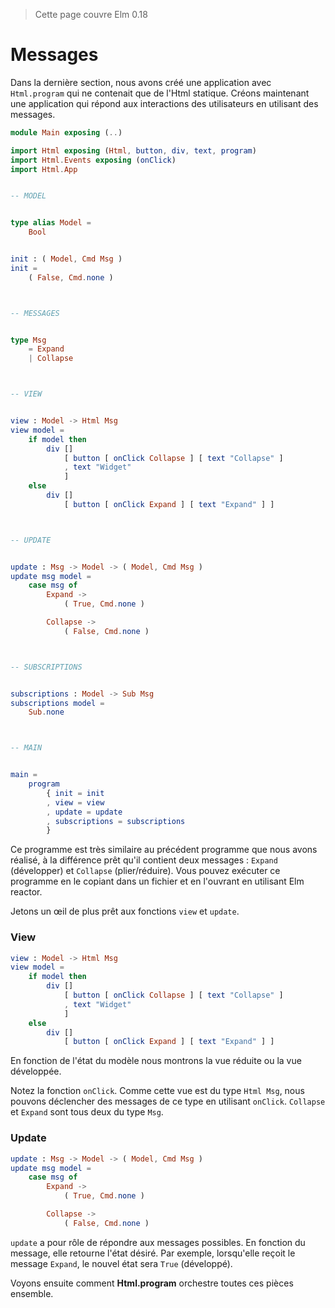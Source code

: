 > Cette page couvre Elm 0.18

# Messages

Dans la dernière section, nous avons créé une application avec `Html.program` qui ne contenait que de l'Html statique. Créons maintenant une application qui répond aux interactions des utilisateurs en utilisant des messages.

```elm
module Main exposing (..)

import Html exposing (Html, button, div, text, program)
import Html.Events exposing (onClick)
import Html.App


-- MODEL


type alias Model =
    Bool


init : ( Model, Cmd Msg )
init =
    ( False, Cmd.none )



-- MESSAGES


type Msg
    = Expand
    | Collapse



-- VIEW


view : Model -> Html Msg
view model =
    if model then
        div []
            [ button [ onClick Collapse ] [ text "Collapse" ]
            , text "Widget"
            ]
    else
        div []
            [ button [ onClick Expand ] [ text "Expand" ] ]



-- UPDATE


update : Msg -> Model -> ( Model, Cmd Msg )
update msg model =
    case msg of
        Expand ->
            ( True, Cmd.none )

        Collapse ->
            ( False, Cmd.none )



-- SUBSCRIPTIONS


subscriptions : Model -> Sub Msg
subscriptions model =
    Sub.none



-- MAIN


main =
    program
        { init = init
        , view = view
        , update = update
        , subscriptions = subscriptions
        }
```

Ce programme est très similaire au précédent programme que nous avons réalisé, à la différence prêt qu'il contient deux messages : `Expand` (développer) et `Collapse` (plier/réduire). Vous pouvez exécuter ce programme en le copiant dans un fichier et en l'ouvrant en utilisant Elm reactor.

Jetons un œil de plus prêt aux fonctions `view` et `update`.

### View

```elm
view : Model -> Html Msg
view model =
    if model then
        div []
            [ button [ onClick Collapse ] [ text "Collapse" ]
            , text "Widget"
            ]
    else
        div []
            [ button [ onClick Expand ] [ text "Expand" ] ]
```

En fonction de l'état du modèle nous montrons la vue réduite ou la vue développée.

Notez la fonction `onClick`. Comme cette vue est du type `Html Msg`, nous pouvons déclencher des messages de ce type en utilisant `onClick`. `Collapse` et `Expand` sont tous deux du type `Msg`.

### Update

```elm
update : Msg -> Model -> ( Model, Cmd Msg )
update msg model =
    case msg of
        Expand ->
            ( True, Cmd.none )

        Collapse ->
            ( False, Cmd.none )
```

`update` a pour rôle de répondre aux messages possibles. En fonction du message, elle retourne l'état désiré. Par exemple, lorsqu'elle reçoit le message `Expand`, le nouvel état sera `True` (développé).

Voyons ensuite comment __Html.program__ orchestre toutes ces pièces ensemble.

